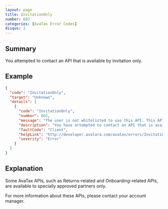 ```yaml
---
layout: page
title: InvitationOnly
number: 602
categories: [AvaTax Error Codes]
disqus: 1
---
```


## Summary

You attempted to contact an API that is available by invitation only.

## Example

```json
{
  "code": "InvitationOnly",
  "target": "Unknown",
  "details": [
    {
      "code": "InvitationOnly",
      "number": 602,
      "message": "The user is not whitelisted to use this API. This API is available by invitation only.",
      "description": "You have attempted to contact an API that is available to specially invited partners and developers only.",
      "faultCode": "Client",
      "helpLink": "http://developer.avalara.com/avatax/errors/InvitationOnly",
      "severity": "Error"
    }
  ]
}
```

## Explanation

Some AvaTax APIs, such as Returns-related and Onboarding-related APIs, are available to specially approved partners only.

For more information about these APIs, please contact your account manager.
